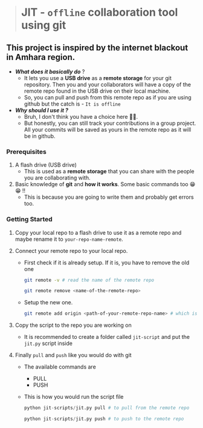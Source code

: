 > # JIT -  `offline` collaboration tool using git

## This project is inspired by the internet blackout in Amhara region. 

- ***What does it basically do*** ?
    - It lets you use a **USB drive** as a **remote storage** for your git repository. Then you and your collaborators will have a copy of the remote repo found in the USB drive on their local machine.
    - So, you can pull and push from this remote repo as if you are using github but the catch is - `It is offline`
- ***Why should I use it ?***
    - Bruh, I don't think you have a choice here 🤣🤣.
    - But honestly, you can still track your contributions in a group project. All your commits will be saved as yours in the remote repo as it will be in github.

### Prerequisites

1. A flash drive (USB drive)
    - This is used as a **remote storage** that you can share with the people you are collaborating with.
2. Basic knowledge of **git** and **how it works**. Some basic commands too 😁😁 !!
    - This is because you are going to write them and probably get errors too.

### Getting Started

1.  Copy your local repo to a flash drive to use it as a remote repo and maybe rename it to `your-repo-name-remote`.

2. Connect your remote repo to your local repo.
    - First check if it is already setup. If it is, you have to remove the old one 

        ```bash
        git remote -v # read the name of the remote repo
        
        git remote remove <name-of-the-remote-repo>
        ```

    - Setup the new one.

        ```bash
        git remote add origin <path-of-your-remote-repo-name> # which is found in the USB drive
        ```

3. Copy the script to the repo you are working on

    - It is recommended to create a folder called `jit-script` and put the `jit.py` script inside

4. Finally `pull` and `push` like you would do with git

    - The available commands are
        - PULL
        - PUSH
    - This is how you would run the script file

        ```python
        python jit-scripts/jit.py pull # to pull from the remote repo

        python jit-scripts/jit.py push # to push to the remote repo
        ```

